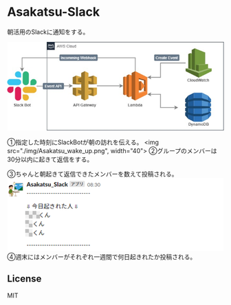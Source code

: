 # Asakatsu-Slack
朝活用のSlackに通知をする。

![Asakatsu_slack_architecure](./img/Asakatsu_slack_architecture.jpg)

①指定した時刻にSlackBotが朝の訪れを伝える。
<img src="./img/Asakatsu_wake_up.png", width="40">
②グループのメンバーは30分以内に起きて返信をする。

③ちゃんと朝起きて返信できたメンバーを数えて投稿される。
![Asakatsu_day_check](./img/Asakatsu_day_check.png)
④週末にはメンバーがそれぞれ一週間で何日起きれたか投稿される。


## License
MIT
